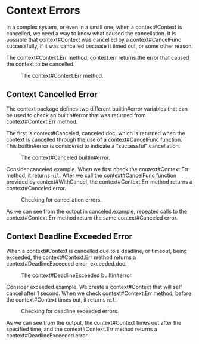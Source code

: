 # Context Errors

In a complex system, or even in a small one, when a <godoc>context#Context</godoc> is cancelled, we need a way to know what caused the cancellation. It is possible that <godoc>context#Context</godoc> was cancelled by a <godoc>context#CancelFunc</godoc> successfully, if it was cancelled because it timed out, or some other reason.

The <godoc>context#Context.Err</godoc> method, <ref>context.err</ref> returns the error that caused the context to be cancelled.

<figure id="context.err" type="listing">
<go doc="context.Context.Err"></go>
<figcaption>The <godoc>context#Context.Err</godoc> method.</figcaption>
</figure>

## Context Cancelled Error

The <godoc>context</godoc> package defines two different <godoc>builtin#error</godoc> variables that can be used to check an <godoc>builtin#error</godoc> that was returned from <godoc>context#Context.Err</godoc> method.

The first is <godoc>context#Canceled</godoc>, <ref>canceled.doc</ref>, which is returned when the context is cancelled through the use of a <godoc>context#CancelFunc</godoc> function. This <godoc>builtin#error</godoc> is considered to indicate a "successful" cancellation.

<figure id="canceled.doc" type="listing">
<go doc="context.Canceled"></go>
<figcaption>The <godoc>context#Canceled</godoc> <godoc>builtin#error</godoc>.</figcaption>
</figure>

Consider <ref>canceled.example</ref>. When we first check the <godoc>context#Context.Err</godoc> method, it returns `nil`. After we call the <godoc>context#CancelFunc</godoc> function provided by <godoc>context#WithCancel</godoc>, the <godoc>context#Context.Err</godoc> method returns a <godoc>context#Canceled</godoc> error.

<figure id="canceled.example" type="listing">
<go src="src/canceled" run="." code="main.go#example"></go>
<figcaption>Checking for cancellation errors.</figcaption>
</figure>

As we can see from the output in <ref>canceled.example</ref>, repeated calls to the <godoc>context#Context.Err</godoc> method return the same <godoc>context#Canceled</godoc> error.

## Context Deadline Exceeded Error

When a <godoc>context#Context</godoc> is cancelled due to a deadline, or timeout, being exceeded, the <godoc>context#Context.Err</godoc> method returns a <godoc>context#DeadlineExceeded</godoc> error, <ref>exceeded.doc</ref>.

<figure id="exceeded.doc" type="listing">
<go doc="context.DeadlineExceeded"></go>
<figcaption>The <godoc>context#DeadlineExceeded</godoc> <godoc>builtin#error</godoc>.</figcaption>
</figure>

Consider <ref>exceeded.example</ref>. We create a <godoc>context#Context</godoc> that will self cancel after 1 second. When we check <godoc>context#Context.Err</godoc> method, before the <godoc>context#Context</godoc> times out, it returns `nil`.

<figure id="exceeded.example" type="listing">
<go src="src/deadline" run="." code="main.go#example"></go>
<figcaption>Checking for deadline exceeded errors.</figcaption>
</figure>

As we can see from the output, the <godoc>context#Context</godoc> times out after the specified time, and the <godoc>context#Context.Err</godoc> method returns a <godoc>context#DeadlineExceeded</godoc> error.
